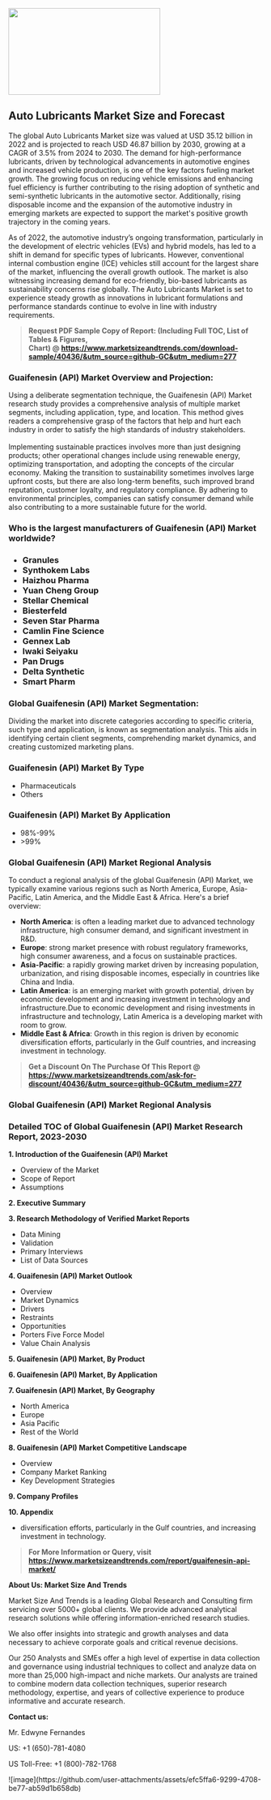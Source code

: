 <p><img class="alignnone size-medium wp-image-20088" src="https://ffe5etoiles.com/wp-content/uploads/2024/12/MST1-300x171.png" alt="" width="300" height="171" /></p><h2>Auto Lubricants Market Size and Forecast</h2><p>The global Auto Lubricants Market size was valued at USD 35.12 billion in 2022 and is projected to reach USD 46.87 billion by 2030, growing at a CAGR of 3.5% from 2024 to 2030. The demand for high-performance lubricants, driven by technological advancements in automotive engines and increased vehicle production, is one of the key factors fueling market growth. The growing focus on reducing vehicle emissions and enhancing fuel efficiency is further contributing to the rising adoption of synthetic and semi-synthetic lubricants in the automotive sector. Additionally, rising disposable income and the expansion of the automotive industry in emerging markets are expected to support the market's positive growth trajectory in the coming years.</p><p>As of 2022, the automotive industry’s ongoing transformation, particularly in the development of electric vehicles (EVs) and hybrid models, has led to a shift in demand for specific types of lubricants. However, conventional internal combustion engine (ICE) vehicles still account for the largest share of the market, influencing the overall growth outlook. The market is also witnessing increasing demand for eco-friendly, bio-based lubricants as sustainability concerns rise globally. The Auto Lubricants Market is set to experience steady growth as innovations in lubricant formulations and performance standards continue to evolve in line with industry requirements.</p></p><blockquote id="" class=""><strong>Request PDF Sample Copy of Report: (Including Full TOC, List of Tables &amp; Figures, Chart)&nbsp;@&nbsp;<strong><a href="https://www.marketsizeandtrends.com/download-sample/40436/&utm_source=github-GC&utm_medium=277" target="_blank">https://www.marketsizeandtrends.com/download-sample/40436/&utm_source=github-GC&utm_medium=277</a></strong></strong></blockquote><h3 id="" class="">Guaifenesin (API) Market&nbsp;Overview and Projection:</h3><p id="" class="">Using a deliberate segmentation technique, the Guaifenesin (API) Market research study provides a comprehensive analysis of multiple market segments, including application, type, and location. This method gives readers a comprehensive grasp of the factors that help and hurt each industry in order to satisfy the high standards of industry stakeholders. <br /> <br />Implementing sustainable practices involves more than just designing products; other operational changes include using renewable energy, optimizing transportation, and adopting the concepts of the circular economy. Making the transition to sustainability sometimes involves large upfront costs, but there are also long-term benefits, such improved brand reputation, customer loyalty, and regulatory compliance. By adhering to environmental principles, companies can satisfy consumer demand while also contributing to a more sustainable future for the world.</p><h3 id="" class="">Who is the largest manufacturers of&nbsp;Guaifenesin (API) Market worldwide?</h3><h3 class=""><p><ul><li>Granules </li><li> Synthokem Labs </li><li> Haizhou Pharma </li><li> Yuan Cheng Group </li><li> Stellar Chemical </li><li> Biesterfeld </li><li> Seven Star Pharma </li><li> Camlin Fine Science </li><li> Gennex Lab </li><li> Iwaki Seiyaku </li><li> Pan Drugs </li><li> Delta Synthetic </li><li> Smart Pharm</li></ul></p></h3><h3 id="" class="">Global&nbsp;Guaifenesin (API) Market Segmentation:</h3><p id="" class="">Dividing the market into discrete categories according to specific criteria, such type and application, is known as segmentation analysis. This aids in identifying certain client segments, comprehending market dynamics, and creating customized marketing plans.</p><h3 id="" class="">Guaifenesin (API) Market&nbsp;By Type</h3><p><p><ul><li>Pharmaceuticals</li><li> Others</p></li></ul></p></p><h3 id="" class="">Guaifenesin (API) Market&nbsp;By Application</h3><p class=""><p><ul><li>98%-99%</li><li> >99%</li></ul></p></p><h3 id="" class="">Global Guaifenesin (API) Market Regional Analysis</h3><p id="" class="">To conduct a regional analysis of the global Guaifenesin (API) Market, we typically examine various regions such as North America, Europe, Asia-Pacific, Latin America, and the Middle East &amp; Africa. Here's a brief overview:</p><ul><li><strong>North America</strong>: is often a leading market due to advanced technology infrastructure, high consumer demand, and significant investment in R&amp;D.</li><li><strong>Europe</strong>: strong market presence with robust regulatory frameworks, high consumer awareness, and a focus on sustainable practices.</li><li><strong>Asia-Pacific</strong>: a rapidly growing market driven by increasing population, urbanization, and rising disposable incomes, especially in countries like China and India.</li><li><strong>Latin America</strong>: is an emerging market with growth potential, driven by economic development and increasing investment in technology and infrastructure.Due to economic development and rising investments in infrastructure and technology, Latin America is a developing market with room to grow.</li><li><strong>Middle East &amp; Africa</strong>: Growth in this region is driven by economic diversification efforts, particularly in the Gulf countries, and increasing investment in technology.</li></ul><blockquote id="" class=""><strong>Get a Discount On The Purchase Of This Report @ <strong><a href="https://www.marketsizeandtrends.com/ask-for-discount/40436/&utm_source=github-GC&utm_medium=277" target="_blank">https://www.marketsizeandtrends.com/ask-for-discount/40436/&utm_source=github-GC&utm_medium=277</a></strong></strong></blockquote><h3 id="" class="">Global Guaifenesin (API) Market Regional Analysis</h3><h3 id="" class="">Detailed TOC of Global Guaifenesin (API) Market Research Report, 2023-2030</h3><p id="" class=""><strong>1. Introduction of the Guaifenesin (API) Market</strong></p><ul><li>Overview of the Market</li><li>Scope of Report</li><li>Assumptions</li></ul><p id="" class=""><strong>2. Executive Summary</strong></p><p id="" class=""><strong>3. Research Methodology of Verified Market Reports</strong></p><ul><li>Data Mining</li><li>Validation</li><li>Primary Interviews</li><li>List of Data Sources</li></ul><p id="" class=""><strong>4. Guaifenesin (API) Market Outlook</strong></p><ul><li>Overview</li><li>Market Dynamics</li><li>Drivers</li><li>Restraints</li><li>Opportunities</li><li>Porters Five Force Model</li><li>Value Chain Analysis</li></ul><p id="" class=""><strong>5. Guaifenesin (API) Market, By Product</strong></p><p id="" class=""><strong>6. Guaifenesin (API) Market, By Application</strong></p><p id="" class=""><strong>7. Guaifenesin (API) Market, By Geography</strong></p><ul><li>North America</li><li>Europe</li><li>Asia Pacific</li><li>Rest of the World</li></ul><p id="" class=""><strong>8. Guaifenesin (API) Market Competitive Landscape</strong></p><ul><li>Overview</li><li>Company Market Ranking</li><li>Key Development Strategies</li></ul><p id="" class=""><strong>9. Company Profiles</strong></p><p id="" class=""><strong>10. Appendix</strong></p><ul><li>diversification efforts, particularly in the Gulf countries, and increasing investment in technology.</li></ul><blockquote id="" class=""><strong>For More Information or Query, visit <strong><strong><a href="https://www.marketsizeandtrends.com/report/guaifenesin-api-market/" target="_blank">https://www.marketsizeandtrends.com/report/guaifenesin-api-market/</a></strong></strong></strong></blockquote><p id="" class=""><strong>About Us: Market Size And Trends</strong></p><p id="" class="">Market Size And Trends is a leading Global Research and Consulting firm servicing over 5000+ global clients. We provide advanced analytical research solutions while offering information-enriched research studies.</p><p id="" class="">We also offer insights into strategic and growth analyses and data necessary to achieve corporate goals and critical revenue decisions.</p><p id="" class="">Our 250 Analysts and SMEs offer a high level of expertise in data collection and governance using industrial techniques to collect and analyze data on more than 25,000 high-impact and niche markets. Our analysts are trained to combine modern data collection techniques, superior research methodology, expertise, and years of collective experience to produce informative and accurate research.</p><p id="" class=""><strong>Contact us:</strong></p><p id="" class="">Mr. Edwyne Fernandes</p><p id="" class="">US: +1 (650)-781-4080</p><p id="" class="">US Toll-Free: +1 (800)-782-1768</p>
![image](https://github.com/user-attachments/assets/efc5ffa6-9299-4708-be77-ab59d1b658db)
